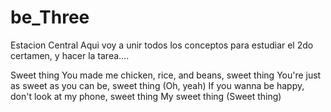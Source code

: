 # be_Three
Estacion Central
Aqui voy a unir todos los conceptos para estudiar el 2do certamen, y hacer la tarea....

Sweet thing
You made me chicken, rice, and beans, sweet thing
You're just as sweet as you can be, sweet thing (Oh, yeah)
If you wanna be happy, don't look at my phone, sweet thing
My sweet thing (Sweet thing)
